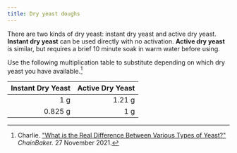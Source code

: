 ```yaml
---
title: Dry yeast doughs
---
```

There are two kinds of dry yeast: instant dry yeast and active dry yeast. **Instant dry yeast** can be used directly with no activation. **Active dry yeast** is similar, but requires a brief 10 minute soak in warm water before using.

Use the following multiplication table to substitute depending on which dry yeast you have available.[^chainbaker]

| Instant Dry Yeast | Active Dry Yeast |
| ----------------: | ---------------: |
|               1 g |           1.21 g |
|           0.825 g |              1 g |

[^chainbaker]:
    Charlie. ["What is the Real Difference Between Various Types of Yeast?"](https://www.chainbaker.com/side-by-side-yeast-comparison/) _ChainBaker._ 27 November 2021.
